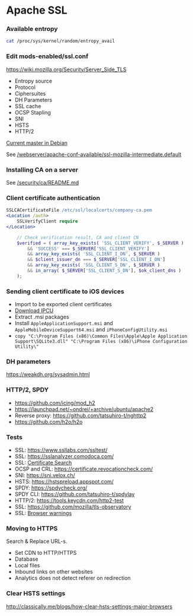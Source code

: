 # Apache SSL

### Available entropy

```bash
cat /proc/sys/kernel/random/entropy_avail
```

### Edit mods-enabled/ssl.conf

https://wiki.mozilla.org/Security/Server_Side_TLS

- Entropy source
- Protocol
- Ciphersuites
- DH Parameters
- SSL cache
- OCSP Stapling
- SNI
- HSTS
- HTTP/2

[Current master in Debian](https://anonscm.debian.org/cgit/pkg-apache/apache2.git/tree/debian/config-dir/mods-available/ssl.conf)

See [/webserver/apache-conf-available/ssl-mozilla-intermediate.default](/webserver/apache-conf-available/ssl-mozilla-intermediate.default)

### Installing CA on a server

See [/security/ca/README.md](/security/ca/README.md)

### Client certificate authentication

```apache
SSLCACertificateFile /etc/ssl/localcerts/company-ca.pem
<Location /auth>
    SSLVerifyClient require
</Location>
```

```php
    // Check verification result, CA and client CN
    $verified = ( array_key_exists( 'SSL_CLIENT_VERIFY', $_SERVER )
        && 'SUCCESS' === $_SERVER['SSL_CLIENT_VERIFY']
        && array_key_exists( 'SSL_CLIENT_I_DN', $_SERVER )
        && $client_issuer_dn === $_SERVER['SSL_CLIENT_I_DN']
        && array_key_exists( 'SSL_CLIENT_S_DN', $_SERVER )
        && in_array( $_SERVER['SSL_CLIENT_S_DN'], $ok_client_dns )
    );
```

### Sending client certificate to iOS devices

- Import to be exported client certificates
- [Download IPCU](http://mirror.szepe.net/software/iPhoneConfigUtilitySetup.exe)
- Extract .msi packages
- Install `AppleApplicationSupport.msi` and `AppleMobileDeviceSupport64.msi` and `iPhoneConfigUtility.msi`
- `copy "C:\Program Files (x86)\Common Files\Apple\Apple Application Support\SQLite3.dll" "C:\Program Files (x86)\iPhone Configuration Utility\"`

### DH parameters

https://weakdh.org/sysadmin.html

### HTTP/2, SPDY

- https://github.com/icing/mod_h2
- https://launchpad.net/~ondrej/+archive/ubuntu/apache2
- Reverse proxy: https://github.com/tatsuhiro-t/nghttp2
- https://github.com/h2o/h2o

### Tests

- SSL: https://www.ssllabs.com/ssltest/
- SSL: https://sslanalyzer.comodoca.com/
- SSL: [Certificate Search](https://crt.sh/)
- OCSP and CRL: https://certificate.revocationcheck.com/
- SNI: https://sni.velox.ch/
- HSTS: https://hstspreload.appspot.com/
- SPDY: https://spdycheck.org/
- SPDY CLI: https://github.com/tatsuhiro-t/spdylay
- HTTP/2: https://tools.keycdn.com/http2-test
- SSL: https://github.com/mozilla/tls-observatory
- SSL: [Browser warnings](https://cryptoreport.websecurity.symantec.com/checker/views/sslCheck.jsp)

### Moving to HTTPS

Search & Replace URL-s.

- Set CDN to HTTP/HTTPS
- Database
- Local files
- Inbound links on other websites
- Analytics does not detect referer on redirection

### Clear HSTS settings

http://classically.me/blogs/how-clear-hsts-settings-major-browsers
